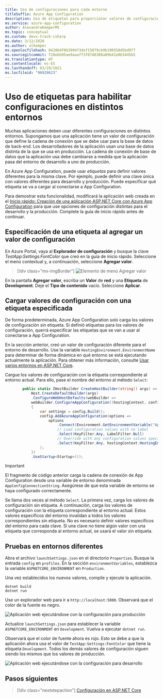 ```yaml
---
title: Uso de configuraciones para cada entorno
titleSuffix: Azure App Configuration
description: Uso de etiquetas para proporcionar valores de configuración para cada entorno.
ms.service: azure-app-configuration
author: AlexandraKemperMS
ms.topic: conceptual
ms.custom: devx-track-csharp
ms.date: 3/12/2020
ms.author: alkemper
ms.openlocfilehash: 84286df063994f3def15079cb9b190550d5bd977
ms.sourcegitcommit: f28ebb95ae9aaaff3f87d8388a09b41e0b3445b5
ms.translationtype: HT
ms.contentlocale: es-ES
ms.lasthandoff: 03/29/2021
ms.locfileid: "96929623"
---
```

# <a name="use-labels-to-enable-configurations-for-different-environments"></a>Uso de etiquetas para habilitar configuraciones en distintos entornos

Muchas aplicaciones deben usar diferentes configuraciones en distintos entornos. Supongamos que una aplicación tiene un valor de configuración que define la cadena de conexión que se debe usar para la base de datos de back-end. Los desarrolladores de la aplicación usan una base de datos distinta de la que se usa en producción. La cadena de conexión de base de datos que la aplicación usa debe cambiarse a medida que la aplicación pasa del entorno de desarrollo a uno de producción.

En Azure App Configuration, puede usar *etiquetas* para definir valores diferentes para la misma clave. Por ejemplo, puede definir una clave única con valores diferentes para desarrollo y producción. Puede especificar qué etiqueta se va a cargar al conectarse a App Configuration.

Para demostrar esta funcionalidad, modificará la aplicación web creada en el [Inicio rápido: Creación de una aplicación ASP.NET Core con Azure App Configuration](./quickstart-aspnet-core-app.md) para que use opciones de configuración distintas para el desarrollo y la producción. Complete la guía de inicio rápido antes de continuar.

## <a name="specify-a-label-when-adding-a-configuration-value"></a>Especificación de una etiqueta al agregar un valor de configuración

En Azure Portal, vaya al **Explorador de configuración** y busque la clave *TestApp:Settings:FontColor* que creó en la guía de inicio rápido. Seleccione el menú contextual y, a continuación, seleccione **Agregar valor**.

> [!div class="mx-imgBorder"]
> ![Elemento de menú Agregar valor](media/labels-add-value.png)

En la pantalla **Agregar valor**, escriba un **Valor** de **red** y una **Etiqueta** de **Development**. Deje el **Tipo de contenido** vacío. Seleccione **Aplicar**.

## <a name="load-configuration-values-with-a-specified-label"></a>Cargar valores de configuración con una etiqueta especificada

De forma predeterminada, Azure App Configuration solo carga los valores de configuración sin etiqueta. Si definió etiquetas para los valores de configuración, querrá especificar las etiquetas que se van a usar al conectarse a App Configuration.

En la sección anterior, creó un valor de configuración diferente para el entorno de desarrollo. Use la variable `HostingEnvironment.EnvironmentName` para determinar de forma dinámica en qué entorno se está ejecutando actualmente la aplicación. Para obtener más información, consulte [Usar varios entornos en ASP.NET Core](/aspnet/core/fundamentals/environments).

Cargue los valores de configuración con la etiqueta correspondiente al entorno actual. Para ello, pase el nombre del entorno al método `Select`:

```csharp
        public static IHostBuilder CreateHostBuilder(string[] args) =>
            Host.CreateDefaultBuilder(args)
            .ConfigureWebHostDefaults(webBuilder =>
            webBuilder.ConfigureAppConfiguration((hostingContext, config) =>
            {
                var settings = config.Build();
                config.AddAzureAppConfiguration(options =>
                    options
                        .Connect(Environment.GetEnvironmentVariable("AppConfigConnectionString"))
                        // Load configuration values with no label
                        .Select(KeyFilter.Any, LabelFilter.Null)
                        // Override with any configuration values specific to current hosting env
                        .Select(KeyFilter.Any, hostingContext.HostingEnvironment.EnvironmentName)
                );
            })
            .UseStartup<Startup>());
```

> [!IMPORTANT]
> El fragmento de código anterior carga la cadena de conexión de App Configuration desde una variable de entorno denominada `AppConfigConnectionString`. Asegúrese de que esta variable de entorno se haya configurado correctamente.

Se llama dos veces al método `Select`. La primera vez, carga los valores de configuración sin etiqueta. A continuación, carga los valores de configuración con la etiqueta correspondiente al entorno actual. Estos valores específicos del entorno invalidan a todos los valores correspondientes sin etiqueta. No es necesario definir valores específicos del entorno para cada clave. Si una clave no tiene algún valor con una etiqueta que corresponda al entorno actual, se usará el valor sin etiqueta.

## <a name="test-in-different-environments"></a>Pruebas en entornos diferentes

Abra el archivo `launchSettings.json` en el directorio `Properties`. Busque la entrada `config` en `profiles`. En la sección `environmentVariables`, establezca la variable `ASPNETCORE_ENVIRONMENT` en `Production`.

Una vez establecidos los nuevos valores, compile y ejecute la aplicación.

```dotnetcli
dotnet build
dotnet run
```

Use un explorador web para ir a `http://localhost:5000`. Observará que el color de la fuente es negro.

![Aplicación web ejecutándose con la configuración para producción](media/labels-website-prod.png)

Actualice `launchSettings.json` para establecer la variable `ASPNETCORE_ENVIRONMENT` en `Development`. Vuelva a ejecutar `dotnet run`. 

Observará que el color de fuente ahora es rojo. Esto se debe a que la aplicación ahora usa el valor de `TestApp:Settings:FontColor` que tiene la etiqueta `Development`. Todos los demás valores de configuración siguen siendo los mismos que los valores de producción.

![Aplicación web ejecutándose con la configuración para desarrollo](media/labels-website-dev.png)

## <a name="next-steps"></a>Pasos siguientes

> [!div class="nextstepaction"]
> [Configuración en ASP.NET Core](/aspnet/core/fundamentals/configuration/)
